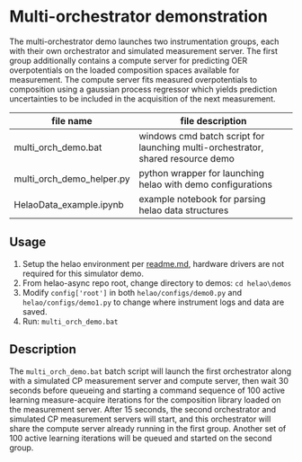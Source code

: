 # Multi-orchestrator demonstration

The multi-orchestrator demo launches two instrumentation groups, each with their own orchestrator and simulated measurement server. The first group additionally contains a compute server for predicting OER overpotentials on the loaded composition spaces available for measurement. The compute server fits measured overpotentials to composition using a gaussian process regressor which yields prediction uncertainties to be included in the acquisition of the next measurement.

| file name                 | file description                                                                |
| ------------------------- | ------------------------------------------------------------------------------- |
| multi_orch_demo.bat       | windows cmd batch script for launching multi-orchestrator, shared resource demo |
| multi_orch_demo_helper.py | python wrapper for launching helao with demo configurations                     |
| HelaoData_example.ipynb   | example notebook for parsing helao data structures                              |

## Usage
1. Setup the helao environment per [readme.md](../../readme.md), hardware drivers are not required for this simulator demo.
2. From helao-async repo root, change directory to demos: ```cd helao\demos```
3. Modify `config['root']` in both `helao/configs/demo0.py` and `helao/configs/demo1.py` to change where instrument logs and data are saved.
4. Run: ```multi_orch_demo.bat```

## Description
The `multi_orch_demo.bat` batch script will launch the first orchestrator along with a simulated CP measurement server and compute server, then wait 30 seconds before queueing and starting a command sequence of 100 active learning measure-acquire iterations for the composition library loaded on the measurement server. After 15 seconds, the second orchestrator and simulated CP measurement servers will start, and this orchestrator will share the compute server already running in the first group. Another set of 100 active learning iterations will be queued and started on the second group.
